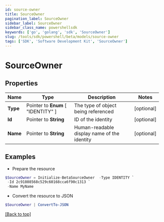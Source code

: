 ```yaml
---
id: source-owner
title: SourceOwner
pagination_label: SourceOwner
sidebar_label: SourceOwner
sidebar_class_name: powershellsdk
keywords: ['go', 'golang', 'sdk', 'SourceOwner'] 
slug: /tools/sdk/powershell/beta/models/source-owner
tags: ['SDK', 'Software Development Kit', 'SourceOwner']
---
```



# SourceOwner

## Properties

Name | Type | Description | Notes
------------ | ------------- | ------------- | -------------
**Type** |  Pointer to  **Enum** [  "IDENTITY" ] | The type of object being referenced | [optional] 
**Id** |  Pointer to **String** | ID of the identity | [optional] 
**Name** |  Pointer to **String** | Human-readable display name of the identity | [optional] 

## Examples

- Prepare the resource
```powershell
$SourceOwner = Initialize-BetaSourceOwner  -Type IDENTITY `
 -Id 2c91808568c529c60168cca6f90c1313 `
 -Name MyName
```

- Convert the resource to JSON
```powershell
$SourceOwner | ConvertTo-JSON
```


[[Back to top]](#) 

